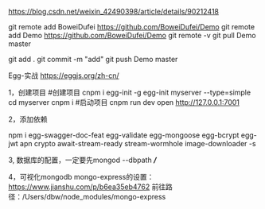 https://blog.csdn.net/weixin_42490398/article/details/90212418

git remote add BoweiDufei https://github.com/BoweiDufei/Demo
git remote add Demo https://github.com/BoweiDufei/Demo
git remote -v
git pull Demo master

git add .
git commit -m "add"
git push Demo master

Egg-实战
https://eggjs.org/zh-cn/

1，创建项目
#创建项目
cnpm i egg-init -g
egg-init myserver --type=simple
cd myserver
cnpm i
#启动项目
cnpm run dev
open http://127.0.0.1:7001

2，添加依赖

npm i egg-swagger-doc-feat egg-validate egg-mongoose egg-bcrypt egg-jwt apn crypto await-stream-ready stream-wormhole image-downloader -s

3, 数据库的配置，一定要先mongod --dbpath ***/***

4，可视化mongodb
mongo-express的设置：https://www.jianshu.com/p/b6ea35eb4762
前往路径：/Users/dbw/node_modules/mongo-express


